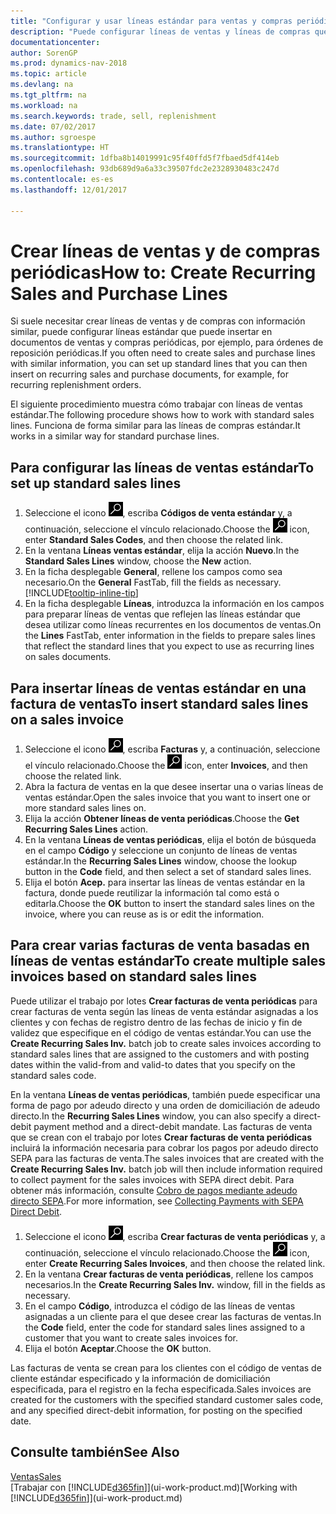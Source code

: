 ```yaml
---
title: "Configurar y usar líneas estándar para ventas y compras periódicas"
description: "Puede configurar líneas de ventas y líneas de compras que realice con frecuencia e insertarlas en documentos de venta y compra para rellenar rápidamente las líneas con información estándar."
documentationcenter: 
author: SorenGP
ms.prod: dynamics-nav-2018
ms.topic: article
ms.devlang: na
ms.tgt_pltfrm: na
ms.workload: na
ms.search.keywords: trade, sell, replenishment
ms.date: 07/02/2017
ms.author: sgroespe
ms.translationtype: HT
ms.sourcegitcommit: 1dfba8b14019991c95f40ffd5f7fbaed5df414eb
ms.openlocfilehash: 93db689d9a6a33c39507fdc2e2328930483c247d
ms.contentlocale: es-es
ms.lasthandoff: 12/01/2017

---
```

# <a name="how-to-create-recurring-sales-and-purchase-lines"></a><span data-ttu-id="cfce5-103">Crear líneas de ventas y de compras periódicas</span><span class="sxs-lookup"><span data-stu-id="cfce5-103">How to: Create Recurring Sales and Purchase Lines</span></span>
<span data-ttu-id="cfce5-104">Si suele necesitar crear líneas de ventas y de compras con información similar, puede configurar líneas estándar que puede insertar en documentos de ventas y compras periódicas, por ejemplo, para órdenes de reposición periódicas.</span><span class="sxs-lookup"><span data-stu-id="cfce5-104">If you often need to create sales and purchase lines with similar information, you can set up standard lines that you can then insert on recurring sales and purchase documents, for example, for recurring replenishment orders.</span></span>  

<span data-ttu-id="cfce5-105">El siguiente procedimiento muestra cómo trabajar con líneas de ventas estándar.</span><span class="sxs-lookup"><span data-stu-id="cfce5-105">The following procedure shows how to work with standard sales lines.</span></span> <span data-ttu-id="cfce5-106">Funciona de forma similar para las líneas de compras estándar.</span><span class="sxs-lookup"><span data-stu-id="cfce5-106">It works in a similar way for standard purchase lines.</span></span>  

## <a name="to-set-up-standard-sales-lines"></a><span data-ttu-id="cfce5-107">Para configurar las líneas de ventas estándar</span><span class="sxs-lookup"><span data-stu-id="cfce5-107">To set up standard sales lines</span></span>  
1. <span data-ttu-id="cfce5-108">Seleccione el icono ![Buscar página o informe](media/ui-search/search_small.png "icono Buscar página o informe"), escriba **Códigos de venta estándar** y, a continuación, seleccione el vínculo relacionado.</span><span class="sxs-lookup"><span data-stu-id="cfce5-108">Choose the ![Search for Page or Report](media/ui-search/search_small.png "Search for Page or Report icon") icon, enter **Standard Sales Codes**, and then choose the related link.</span></span>  
2. <span data-ttu-id="cfce5-109">En la ventana **Líneas ventas estándar**, elija la acción **Nuevo**.</span><span class="sxs-lookup"><span data-stu-id="cfce5-109">In the **Standard Sales Lines** window, choose the **New** action.</span></span>  
3. <span data-ttu-id="cfce5-110">En la ficha desplegable **General**, rellene los campos como sea necesario.</span><span class="sxs-lookup"><span data-stu-id="cfce5-110">On the **General** FastTab, fill the fields as necessary.</span></span> [!INCLUDE[tooltip-inline-tip](includes/tooltip-inline-tip_md.md)]  
4. <span data-ttu-id="cfce5-111">En la ficha desplegable **Líneas**, introduzca la información en los campos para preparar líneas de ventas que reflejen las líneas estándar que desea utilizar como líneas recurrentes en los documentos de ventas.</span><span class="sxs-lookup"><span data-stu-id="cfce5-111">On the **Lines** FastTab, enter information in the fields to prepare sales lines that reflect the standard lines that you expect to use as recurring lines on sales documents.</span></span>  

## <a name="to-insert-standard-sales-lines-on-a-sales-invoice"></a><span data-ttu-id="cfce5-112">Para insertar líneas de ventas estándar en una factura de ventas</span><span class="sxs-lookup"><span data-stu-id="cfce5-112">To insert standard sales lines on a sales invoice</span></span>
1. <span data-ttu-id="cfce5-113">Seleccione el icono ![Buscar página o informe](media/ui-search/search_small.png "icono Buscar página o informe"), escriba **Facturas** y, a continuación, seleccione el vínculo relacionado.</span><span class="sxs-lookup"><span data-stu-id="cfce5-113">Choose the ![Search for Page or Report](media/ui-search/search_small.png "Search for Page or Report icon") icon, enter **Invoices**, and then choose the related link.</span></span>
2. <span data-ttu-id="cfce5-114">Abra la factura de ventas en la que desee insertar una o varias líneas de ventas estándar.</span><span class="sxs-lookup"><span data-stu-id="cfce5-114">Open the sales invoice that you want to insert one or more standard sales lines on.</span></span>
3. <span data-ttu-id="cfce5-115">Elija la acción **Obtener líneas de venta periódicas**.</span><span class="sxs-lookup"><span data-stu-id="cfce5-115">Choose the **Get Recurring Sales Lines** action.</span></span>
4. <span data-ttu-id="cfce5-116">En la ventana **Líneas de ventas periódicas**, elija el botón de búsqueda en el campo **Código** y seleccione un conjunto de líneas de ventas estándar.</span><span class="sxs-lookup"><span data-stu-id="cfce5-116">In the **Recurring Sales Lines** window, choose the lookup button in the **Code** field, and then select a set of standard sales lines.</span></span>
5. <span data-ttu-id="cfce5-117">Elija el botón **Acep.** para insertar las líneas de ventas estándar en la factura, donde puede reutilizar la información tal como está o editarla.</span><span class="sxs-lookup"><span data-stu-id="cfce5-117">Choose the **OK** button to insert the standard sales lines on the invoice, where you can reuse as is or edit the information.</span></span>

## <a name="to-create-multiple-sales-invoices-based-on-standard-sales-lines"></a><span data-ttu-id="cfce5-118">Para crear varias facturas de venta basadas en líneas de ventas estándar</span><span class="sxs-lookup"><span data-stu-id="cfce5-118">To create multiple sales invoices based on standard sales lines</span></span>
<span data-ttu-id="cfce5-119">Puede utilizar el trabajo por lotes **Crear facturas de venta periódicas** para crear facturas de venta según las líneas de venta estándar asignadas a los clientes y con fechas de registro dentro de las fechas de inicio y fin de validez que especifique en el código de ventas estándar.</span><span class="sxs-lookup"><span data-stu-id="cfce5-119">You can use the **Create Recurring Sales Inv.** batch job to create sales invoices according to standard sales lines that are assigned to the customers and with posting dates within the valid-from and valid-to dates that you specify on the standard sales code.</span></span>

<span data-ttu-id="cfce5-120">En la ventana **Líneas de ventas periódicas**, también puede especificar una forma de pago por adeudo directo y una orden de domiciliación de adeudo directo.</span><span class="sxs-lookup"><span data-stu-id="cfce5-120">In the **Recurring Sales Lines** window, you can also specify a direct-debit payment method and a direct-debit mandate.</span></span> <span data-ttu-id="cfce5-121">Las facturas de venta que se crean con el trabajo por lotes **Crear facturas de venta periódicas** incluirá la información necesaria para cobrar los pagos por adeudo directo SEPA para las facturas de venta.</span><span class="sxs-lookup"><span data-stu-id="cfce5-121">The sales invoices that are created with the **Create Recurring Sales Inv.** batch job will then include information required to collect payment for the sales invoices with SEPA direct debit.</span></span> <span data-ttu-id="cfce5-122">Para obtener más información, consulte [Cobro de pagos mediante adeudo directo SEPA](finance-collect-payments-with-sepa-direct-debit.md).</span><span class="sxs-lookup"><span data-stu-id="cfce5-122">For more information, see [Collecting Payments with SEPA Direct Debit](finance-collect-payments-with-sepa-direct-debit.md).</span></span>

1. <span data-ttu-id="cfce5-123">Seleccione el icono ![Buscar página o informe](media/ui-search/search_small.png "icono Buscar página o informe"), escriba **Crear facturas de venta periódicas** y, a continuación, seleccione el vínculo relacionado.</span><span class="sxs-lookup"><span data-stu-id="cfce5-123">Choose the ![Search for Page or Report](media/ui-search/search_small.png "Search for Page or Report icon") icon, enter **Create Recurring Sales Invoices**, and then choose the related link.</span></span>
2. <span data-ttu-id="cfce5-124">En la ventana **Crear facturas de venta periódicas**, rellene los campos necesarios.</span><span class="sxs-lookup"><span data-stu-id="cfce5-124">In the **Create Recurring Sales Inv.** window, fill in the fields as necessary.</span></span>
3. <span data-ttu-id="cfce5-125">En el campo **Código**, introduzca el código de las líneas de ventas asignadas a un cliente para el que desee crear las facturas de ventas.</span><span class="sxs-lookup"><span data-stu-id="cfce5-125">In the **Code** field, enter the code for standard sales lines assigned to a customer that you want to create sales invoices for.</span></span>
4. <span data-ttu-id="cfce5-126">Elija el botón **Aceptar**.</span><span class="sxs-lookup"><span data-stu-id="cfce5-126">Choose the **OK** button.</span></span>

<span data-ttu-id="cfce5-127">Las facturas de venta se crean para los clientes con el código de ventas de cliente estándar especificado y la información de domiciliación especificada, para el registro en la fecha especificada.</span><span class="sxs-lookup"><span data-stu-id="cfce5-127">Sales invoices are created for the customers with the specified standard customer sales code, and any specified direct-debit information, for posting on the specified date.</span></span>

## <a name="see-also"></a><span data-ttu-id="cfce5-128">Consulte también</span><span class="sxs-lookup"><span data-stu-id="cfce5-128">See Also</span></span>  
[<span data-ttu-id="cfce5-129">Ventas</span><span class="sxs-lookup"><span data-stu-id="cfce5-129">Sales</span></span>](sales-manage-sales.md)  
<span data-ttu-id="cfce5-130">[Trabajar con [!INCLUDE[d365fin](includes/d365fin_md.md)]](ui-work-product.md)</span><span class="sxs-lookup"><span data-stu-id="cfce5-130">[Working with [!INCLUDE[d365fin](includes/d365fin_md.md)]](ui-work-product.md)</span></span>

